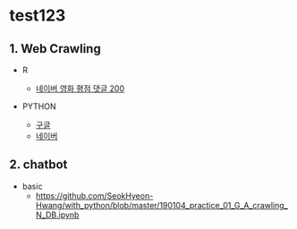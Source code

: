 # test123

## 1. Web Crawling
  * R
    * [네이버 영화 평점 댓글 200](https://github.com/SeokHyeon-Hwang/with_python/blob/master/190104_practice_01_G_A_crawling_N_DB.ipynb)
    
  * PYTHON
    * [구글](https://google.com)
    * [네이버](https://naver.com)
    
## 2. chatbot
  * basic
    * []()
https://github.com/SeokHyeon-Hwang/with_python/blob/master/190104_practice_01_G_A_crawling_N_DB.ipynb

